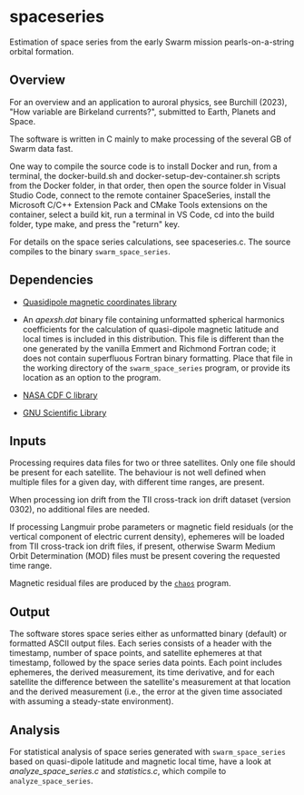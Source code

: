 # spaceseries
 Estimation of space series from the early Swarm mission pearls-on-a-string orbital formation.

 ## Overview

For an overview and an application to auroral physics, see Burchill (2023), "How variable are Birkeland currents?", submitted to Earth, Planets and Space.

The software is written in C mainly to make processing of the several GB of Swarm data fast.

One way to compile the source code is to install Docker and run, from a terminal, the docker-build.sh and docker-setup-dev-container.sh scripts from the Docker folder, in that order, then open the source folder in Visual Studio Code, connect to the remote container SpaceSeries, install the Microsoft C/C++ Extension Pack and CMake Tools extensions on the container, select a build kit, run a terminal in VS Code, cd into the build folder, type make, and press the "return" key.

For details on the space series calculations, see spaceseries.c. The source compiles to the binary `swarm_space_series`.

## Dependencies

- [Quasidipole magnetic coordinates library](https://github.com/JohnathanBurchill/QuasiDipole)
- An _apexsh.dat_ binary file containing unformatted spherical harmonics coefficients for the calculation of quasi-dipole magnetic latitude and local times is included in this distribution. This file is different than the one generated by the vanilla Emmert and Richmond Fortran code; it does not contain superfluous Fortran binary formatting. Place that file in the working directory of the `swarm_space_series` program, or provide its location as an option to the program.

- [NASA CDF C library](https://cdf.gsfc.nasa.gov/html/sw_and_docs.html)
- [GNU Scientific Library](https://www.gnu.org/software/gsl/)

## Inputs

Processing requires data files for two or three satellites. Only one file should be present for each satellite. The behaviour is not well defined when multiple files for a given day, with different time ranges, are present.

When processing ion drift from the TII cross-track ion drift dataset (version 0302), no additional files are needed.

If processing Langmuir probe parameters or magnetic field residuals (or the vertical component of electric current density), ephemeres will be loaded from TII cross-track ion drift files, if present, otherwise Swarm Medium Orbit Determination (MOD) files must be present covering the requested time range.

Magnetic residual files are produced by the [`chaos`](https://github.com/JohnathanBurchill/chaos) program.

## Output

The software stores space series either as unformatted binary (default) or formatted ASCII output files. Each series consists of a header with the timestamp, number of space points, and satellite ephemeres at that timestamp, followed by the space series data points. Each point includes ephemeres, the derived measurement, its time derivative, and for each satellite the difference between the satellite's measurement at that location and the derived measurement (i.e., the error at the given time associated with assuming a steady-state environment). 

## Analysis

For statistical analysis of space series generated with `swarm_space_series` based on quasi-dipole latitude and magnetic local time, have a look at _analyze_space_series.c_ and _statistics.c_, which compile to `analyze_space_series`.



